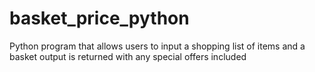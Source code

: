 # basket_price_python
Python program that allows users to input a shopping list of items and a basket output is returned with any special offers included
